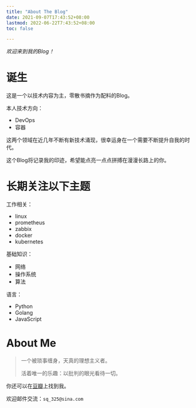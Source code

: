 ```yaml
---
title: "About The Blog"
date: 2021-09-07T17:43:52+08:00
lastmod: 2022-06-22T7:43:52+08:00
toc: false

---
```

*欢迎来到我的Blog！*


# 诞生

这是一个以技术内容为主，零散书摘作为配料的Blog。

本人技术方向：

- DevOps
- 容器

这两个领域在近几年不断有新技术涌现，很幸运身在一个需要不断提升自我的时代。

这个Blog将记录我的印迹，希望能点亮一点点拼搏在漫漫长路上的你。

# 长期关注以下主题

工作相关：

- linux
- prometheus
- zabbix
- docker
- kubernetes

基础知识：

- 网络
- 操作系统
- 算法

语言：

- Python
- Golang
- JavaScript

# About Me

> 一个被琐事缠身，天真的理想主义者。
>
> 活着唯一的乐趣：以批判的眼光看待一切。



你还可以在[豆瓣](https://www.douban.com/people/79138294/)上找到我。

欢迎邮件交流：`sq_325@sina.com`